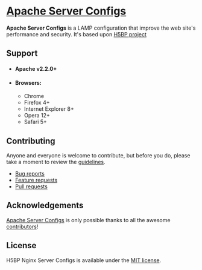# [Apache Server Configs](https://github.com/cthulhutech/apache)

**Apache Server Configs** is a LAMP configuration that improve the web site's performance and security. It's based upon [H5BP project](https://github.com/h5bp/server-configs-apache/)

## Support

* #### __Apache v2.2.0+__

* #### __Browsers:__

  * Chrome
  * Firefox 4+
  * Internet Explorer 8+
  * Opera 12+
  * Safari 5+


## Contributing

Anyone and everyone is welcome to contribute, but before you do,
please take a moment to review the [guidelines](CONTRIBUTING.md).

* [Bug reports](CONTRIBUTING.md#bugs)
* [Feature requests](CONTRIBUTING.md#features)
* [Pull requests](CONTRIBUTING.md#pull-requests)


## Acknowledgements

[Apache Server Configs](https://github.com/h5bp/server-configs-apache/) is
only possible thanks to all the awesome
[contributors](https://github.com/h5bp/server-configs-apache/graphs/contributors)!


## License

H5BP Nginx Server Configs is available under the [MIT license](LICENSE.txt).
